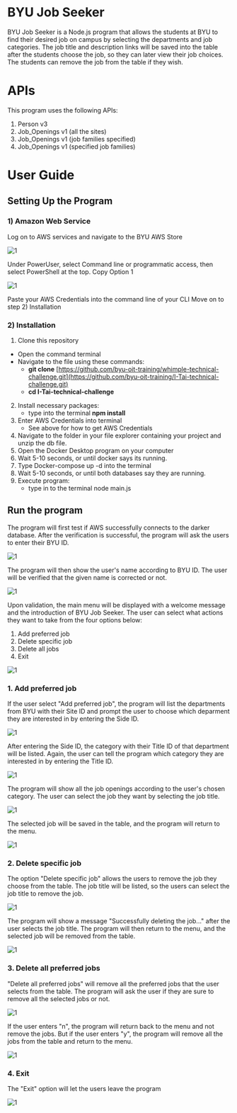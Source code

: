# BYU Job Seeker
BYU Job Seeker is a Node.js program that allows the students at BYU to find their desired job on campus by selecting the departments and job categories. The job title and description links will be saved into the table after the students choose the job, so they can later view their job choices. The students can remove the job from the table if they wish.

# APIs
This program uses the following APIs:
1. Person v3
2. Job_Openings v1 (all the sites)
3. Job_Openings v1 (job families specified)
4. Job_Openings v1 (specified job families)

# User Guide
## Setting Up the Program
### 1) Amazon Web Service
Log on to AWS services and navigate to the BYU AWS Store

![1](https://user-images.githubusercontent.com/107719287/212414786-2c4c0539-b121-428e-8ce9-5cc9dba9dfd9.png)

Under PowerUser, select Command line or programmatic access, then select PowerShell at the top.
Copy Option 1

![1](https://user-images.githubusercontent.com/107719287/212415185-d32632c9-7b13-4969-96fe-bbae80c21619.png)

Paste your AWS Credentials into the command line of your CLI Move on to step 2) Installation

### 2) Installation
1. Clone this repository
- Open the command terminal
- Navigate to the file using these commands:
    - **git clone** [https://github.com/byu-oit-training/whimple-technical-challenge.git](https://github.com/byu-oit-training/I-Tai-technical-challenge.git)
    - **cd I-Tai-technical-challenge**
 2. Install necessary packages:
    - type into the terminal **npm install**
 3. Enter AWS Credentials into terminal
    - See above for how to get AWS Credentials
 4. Navigate to the folder in your file explorer containing your project and unzip the db file.
 5. Open the Docker Desktop program on your computer
 6. Wait 5-10 seconds, or until docker says its running.
 7. Type Docker-compose up -d into the terminal
 8. Wait 5-10 seconds, or until both databases say they are running.
 9. Execute program:
    - type in to the terminal node main.js

## Run the program
The program will first test if AWS successfully connects to the darker database. After the verification is successful, the program will ask the users to enter their BYU ID.

![1](https://user-images.githubusercontent.com/107719287/211399767-6be04f76-825b-4d3c-b578-8f46416fee6e.png)

The program will then show the user's name according to BYU ID. The user will be verified that the given name is corrected or not.

![1](https://user-images.githubusercontent.com/107719287/211405123-cd1a03bc-40f8-4224-a1f1-028aa80b927d.png)

Upon validation, the main menu will be displayed with a welcome message and the introduction of BYU Job Seeker.
The user can select what actions they want to take from the four options below:
1. Add preferred job
2. Delete specific job
3. Delete all jobs
4. Exit

![1](https://user-images.githubusercontent.com/107719287/211644477-05cf0602-f39c-4f23-8e88-415ebc4b148e.png)

### 1. Add preferred job
If the user select "Add preferred job", the program will list the departments from BYU with their Site ID and prompt the user to choose which deparment they are interested in by entering the Side ID. 

![1](https://user-images.githubusercontent.com/107719287/211649644-4ee5719e-b795-4f96-8c9c-a98f372488b0.png)

After entering the Side ID, the category with their Title ID of that department will be listed. Again, the user can tell the program which category they are interested in by entering the Title ID.

![1](https://user-images.githubusercontent.com/107719287/211652486-7205421e-d35f-4309-b416-cc06c996bc50.png)

The program will show all the job openings according to the user's chosen category. The user can select the job they want by selecting the job title.

![1](https://user-images.githubusercontent.com/107719287/211654826-9b773974-7fa2-4a43-be50-df6a962049dd.png)

The selected job will be saved in the table, and the program will return to the menu. 

![1](https://user-images.githubusercontent.com/107719287/211656836-a0468184-8884-46ae-a6b5-050443740c1f.png)

### 2. Delete specific job
The option "Delete specific job" allows the users to remove the job they choose from the table. The job title will be listed, so the users can select the job title to remove the job.

![1](https://user-images.githubusercontent.com/107719287/211901877-a067b430-8f28-437b-9118-8f4e6f612c29.png)

The program will show a message "Successfully deleting the job..." after the user selects the job title. The program will then return to the menu, and the selected job will be removed from the table.

![1](https://user-images.githubusercontent.com/107719287/211902046-c992aebd-22a1-42ae-a2d5-eb8bb742f9e3.png)

### 3.  Delete all preferred jobs
"Delete all preferred jobs" will remove all the preferred jobs that the user selects from the table.
The program will ask the user if they are sure to remove all the selected jobs or not. 

![1](https://user-images.githubusercontent.com/107719287/211903632-4690459f-54ae-4d20-9f7b-23962bcb1c47.png)

If the user enters "n", the program will return back to the menu and not remove the jobs. But if the user enters "y", the program will remove all the jobs from the table and return to the menu.

![1](https://user-images.githubusercontent.com/107719287/211905456-b37fcc9d-a732-4937-b042-e70873f54e20.png)

### 4. Exit
The "Exit" option will let the users leave the program

![1](https://user-images.githubusercontent.com/107719287/211906307-56223138-bef6-40da-9ef7-9a42ceee09c3.png)
